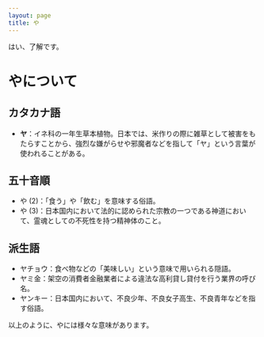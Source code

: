 ```yaml
---
layout: page
title: や
---
```

はい、了解です。

# やについて

## カタカナ語

- **ヤ**：イネ科の一年生草本植物。日本では、米作りの際に雑草として被害をもたらすことから、強烈な嫌がらせや邪魔者などを指して「ヤ」という言葉が使われることがある。

## 五十音順

- や (2)：「食う」や「飲む」を意味する俗語。
- や (3)：日本国内において法的に認められた宗教の一つである神道において、霊魂としての不死性を持つ精神体のこと。

## 派生語

- ヤチョウ：食べ物などの「美味しい」という意味で用いられる隠語。
- ヤミ金：架空の消費者金融業者による違法な高利貸し貸付を行う業界の呼び名。
- ヤンキー：日本国内において、不良少年、不良女子高生、不良青年などを指す俗語。

以上のように、やには様々な意味があります。